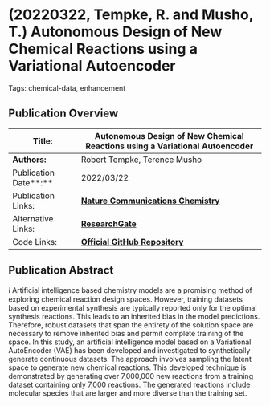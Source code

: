 # (20220322, Tempke, R. and Musho, T.) Autonomous Design of New Chemical Reactions using a Variational Autoencoder

Tags: chemical-data, enhancement

## Publication Overview

| **Title:**  | Autonomous Design of New Chemical Reactions using a Variational Autoencoder |
| --- | --- |
| **Authors:**  | Robert Tempke, Terence Musho |
| Publication Date**:**  | 2022/03/22 |
| Publication Links: | [**Nature Communications Chemistry**](https://www.nature.com/articles/s42004-022-00647-x) |
| Alternative Links: | [**ResearchGate**](https://www.researchgate.net/publication/359404624_Autonomous_design_of_new_chemical_reactions_using_a_variational_autoencoder) |
| Code Links: | [**Official GitHub Repository**](https://github.com/Dr-Musho-Research-Group/AGoRaS) |

## Publication Abstract

<aside>
ℹ️ Artificial intelligence based chemistry models are a promising method of exploring chemical reaction design spaces. However, training datasets based on experimental synthesis are typically reported only for the optimal synthesis reactions. This leads to an inherited bias in the model predictions. Therefore, robust datasets that span the entirety of the solution space are necessary to remove inherited bias and permit complete training of the space. In this study, an artificial intelligence model based on a Variational AutoEncoder (VAE) has been developed and investigated to synthetically generate continuous datasets. The approach involves sampling the latent space to generate new chemical reactions. This developed technique is demonstrated by generating over 7,000,000 new reactions from a training dataset containing only 7,000 reactions. The generated reactions include molecular species that are larger and more diverse than the training set.

</aside>